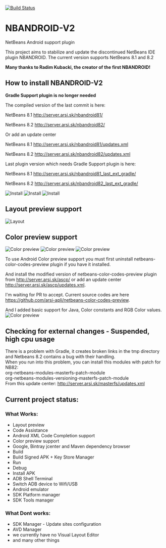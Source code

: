 [![Build Status](https://travis-ci.org/NBANDROIDTEAM/NBANDROID-V2.svg?branch=master)](https://travis-ci.org/NBANDROIDTEAM/NBANDROID-V2)

# NBANDROID-V2
NetBeans Android support plugin

This project aims to stabilize and update the discontinued NetBeans IDE plugin NBANDROID.
The current version supports NetBeans 8.1 and 8.2

**Many thanks to Radim Kubacki, the creator of the first NBANDROID!**</br>

## How to install NBANDROID-V2

**Gradle Support plugin is no longer needed**

The compiled version of the last commit is here:<br>


NetBeans 8.1 http://server.arsi.sk/nbandroid81/

NetBeans 8.2 http://server.arsi.sk/nbandroid82/

Or add an update center

NetBeans 8.1 http://server.arsi.sk/nbandroid81/updates.xml

NetBeans 8.2 http://server.arsi.sk/nbandroid82/updates.xml

Last plugin version which needs Gradle Support plugin is here:<br>


NetBeans 8.1 http://server.arsi.sk/nbandroid81_last_ext_gradle/

NetBeans 8.2 http://server.arsi.sk/nbandroid82_last_ext_gradle/


![Install](https://user-images.githubusercontent.com/22594510/50820918-2fa0c700-132e-11e9-9cc3-dbdf49bb17b4.png)
![Install](https://user-images.githubusercontent.com/22594510/50820932-39c2c580-132e-11e9-8450-77c5bd669536.png)
![Install](https://user-images.githubusercontent.com/22594510/50820950-421b0080-132e-11e9-9b7d-04f681d73f60.png)

## Layout preview support
![Layout](https://user-images.githubusercontent.com/22594510/52371231-433a6d00-2a55-11e9-87d6-8ee9246c4168.png)

## Color preview support
![Color preview](https://user-images.githubusercontent.com/22594510/50722224-20224380-10cc-11e9-8a0a-90e2106b3c9d.png)
![Color preview](https://user-images.githubusercontent.com/22594510/50724036-f9253b00-10e6-11e9-92d0-c092ec9ed1f4.png)
![Color preview](https://user-images.githubusercontent.com/22594510/50724463-30e3b100-10ee-11e9-8d71-97dd83a3a357.png)

To use Android Color preview support you must first uninstall netbeans-color-codes-preview plugin if you have it installed.

And install the modified version of netbeans-color-codes-preview plugin from http://server.arsi.sk/ascp/ or add an update center 
http://server.arsi.sk/ascp/updates.xml. 

I'm waiting for PR to accept. Current source codes are here https://github.com/arsi-apli/netbeans-color-codes-preview. 

And I added basic support for Java, Color constants and RGB Color values.
![Color preview](https://user-images.githubusercontent.com/22594510/50656806-ab98b900-0f94-11e9-9d14-890c3303c7b7.png)

## Checking for external changes - Suspended, high cpu usage<br>
There is a problem with Gradle, it creates broken links in the tmp directory and Netbeans 8.2 contains a bug with their handling.<br>
When you run into this problem, you can install this modules with patch for NB82:<br>
org-netbeans-modules-masterfs-patch-module<br>
org-netbeans-modules-versioning-masterfs-patch-module<br>
From this update center:  http://server.arsi.sk/masterfs/updates.xml

## Current project status:
### What Works:
* Layout preview
* Code Assistance
* Android XML Code Completion support
* Color preview support
* Google, Bintray jcenter and Maven dependency browser
* Build
* Build Signed APK + Key Store Manager
* Run
* Debug
* Install APK
* ADB Shell Terminal
* Switch ADB device to Wifi/USB
* Android emulator
* SDK Platform manager
* SDK Tools manager

### What Dont works:
* SDK Manager - Update sites configuration
* AVD Manager
* we currently have no Visual Layout Editor 
* and many other things

